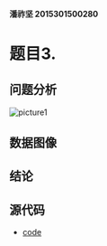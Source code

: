 #### 潘祚坚 2015301500280
# 题目3.

## 问题分析
![picture1]()
## 数据图像
## 结论
## 源代码
- [code](https://github.com/paaaaaan/Computational_physics_2015301500280/blob/files/code7.0)
